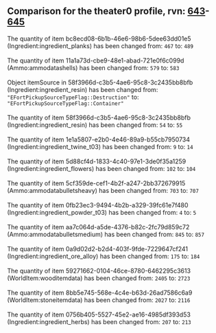 ## Comparison for the theater0 profile, rvn: [643](https://github.com/PRO100KatYT/FortniteProfileRevisions/tree/main/profiles/theater0/643%20theater0.json)-[645](https://github.com/PRO100KatYT/FortniteProfileRevisions/tree/main/profiles/theater0/645%20theater0.json)

The quantity of item bc8ecd08-6b1b-46e6-98b6-5dee63dd01e5 (Ingredient:ingredient_planks) has been changed from: `467` to: `489`
<br><br>
The quantity of item 11a1a73d-cbe9-48e1-abad-721e0f6c099d (Ammo:ammodatashells) has been changed from: `579` to: `583`
<br><br>
Object itemSource in 58f3966d-c3b5-4ae6-95c8-3c2435bb8bfb (Ingredient:ingredient_resin) has been changed from: `"EFortPickupSourceTypeFlag::Destruction"` to: `"EFortPickupSourceTypeFlag::Container"`
<br><br>
The quantity of item 58f3966d-c3b5-4ae6-95c8-3c2435bb8bfb (Ingredient:ingredient_resin) has been changed from: `54` to: `55`
<br><br>
The quantity of item 1e1a5807-e2b0-4e46-89a9-b55cb7950734 (Ingredient:ingredient_twine_t03) has been changed from: `9` to: `14`
<br><br>
The quantity of item 5d88cf4d-1833-4c40-97e1-3de0f35a1259 (Ingredient:ingredient_flowers) has been changed from: `102` to: `104`
<br><br>
The quantity of item 5cf359de-cef1-4b2f-a247-2bb372679915 (Ammo:ammodatabulletsheavy) has been changed from: `703` to: `707`
<br><br>
The quantity of item 0fb23ec3-9494-4b2b-a329-39fc61e7f480 (Ingredient:ingredient_powder_t03) has been changed from: `4` to: `5`
<br><br>
The quantity of item aa7c064d-a5de-4376-b82c-2fc79d859c72 (Ammo:ammodatabulletsmedium) has been changed from: `845` to: `857`
<br><br>
The quantity of item 0a9d02d2-b2d4-403f-9fde-7229647cf241 (Ingredient:ingredient_ore_alloy) has been changed from: `175` to: `184`
<br><br>
The quantity of item 59271662-0104-46ce-8780-6462295c3613 (WorldItem:wooditemdata) has been changed from: `2405` to: `2723`
<br><br>
The quantity of item 8bb5e745-568e-4c4e-b63d-26ad7586c6a9 (WorldItem:stoneitemdata) has been changed from: `2027` to: `2116`
<br><br>
The quantity of item 0756b405-5527-45e2-ae16-4985df393d53 (Ingredient:ingredient_herbs) has been changed from: `207` to: `213`
<br><br>
